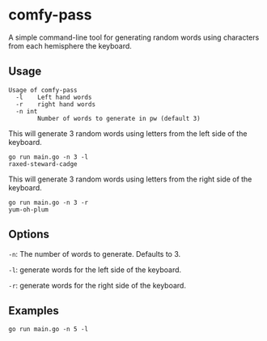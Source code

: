 # comfy-pass

A simple command-line tool for generating random words using characters from each hemisphere the keyboard.

## Usage

```
Usage of comfy-pass
  -l    Left hand words
  -r    right hand words
  -n int
        Number of words to generate in pw (default 3)

```

This will generate 3 random words using letters from the left side of the keyboard.

```
go run main.go -n 3 -l
raxed-steward-cadge
```

This will generate 3 random words using letters from the right side of the keyboard.
```
go run main.go -n 3 -r
yum-oh-plum
```
## Options

`-n`: The number of words to generate. Defaults to 3.

`-l`: generate words for the left side of the keyboard.

`-r`: generate words for the right side of the keyboard.

## Examples

```
go run main.go -n 5 -l
```
